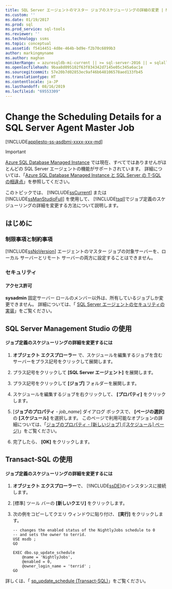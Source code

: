 ```yaml
---
title: SQL Server エージェントのマスター ジョブのスケジューリングの詳細の変更 | Microsoft Docs
ms.custom: ''
ms.date: 01/19/2017
ms.prod: sql
ms.prod_service: sql-tools
ms.reviewer: ''
ms.technology: ssms
ms.topic: conceptual
ms.assetid: f5414451-4d8e-464b-bd9e-f2b70c6899b3
author: markingmyname
ms.author: maghan
monikerRange: = azuresqldb-mi-current || >= sql-server-2016 || = sqlallproducts-allversions
ms.openlocfilehash: 9baa8d095102f63f834342d7145e05c345a6ac1e
ms.sourcegitcommit: 57e20b7d02853ec9af46b648106578aed133fb45
ms.translationtype: HT
ms.contentlocale: ja-JP
ms.lasthandoff: 08/16/2019
ms.locfileid: "69553309"
---
```

# <a name="change-the-scheduling-details-for-a-sql-server-agent-master-job"></a>Change the Scheduling Details for a SQL Server Agent Master Job
[!INCLUDE[appliesto-ss-asdbmi-xxxx-xxx-md](../../includes/appliesto-ss-asdbmi-xxxx-xxx-md.md)]

> [!IMPORTANT]  
> [Azure SQL Database Managed Instance](https://docs.microsoft.com/azure/sql-database/sql-database-managed-instance) では現在、すべてではありませんがほとんどの SQL Server エージェントの機能がサポートされています。 詳細については、「[Azure SQL Database Managed Instance と SQL Server の T-SQL の相違点](https://docs.microsoft.com/azure/sql-database/sql-database-managed-instance-transact-sql-information#sql-server-agent)」を参照してください。

このトピックでは、 [!INCLUDE[ssCurrent](../../includes/sscurrent-md.md)] または [!INCLUDE[ssManStudioFull](../../includes/ssmanstudiofull-md.md)] を使用して、 [!INCLUDE[tsql](../../includes/tsql-md.md)]でジョブ定義のスケジューリングの詳細を変更する方法について説明します。  
  
## <a name="BeforeYouBegin"></a>はじめに  
  
### <a name="Restrictions"></a>制限事項と制約事項  
[!INCLUDE[ssNoVersion](../../includes/ssnoversion-md.md)] エージェントのマスター ジョブの対象サーバーを、ローカル サーバーとリモート サーバーの両方に設定することはできません。  
  
### <a name="Security"></a>セキュリティ  
  
#### <a name="Permissions"></a>アクセス許可  
**sysadmin** 固定サーバー ロールのメンバー以外は、所有しているジョブしか変更できません。 詳細については、「 [SQL Server エージェントのセキュリティの実装](../../ssms/agent/implement-sql-server-agent-security.md)」をご覧ください。  
  
## <a name="SSMSProcedure"></a>SQL Server Management Studio の使用  
  
#### <a name="to-change-the-scheduling-details-for-a-job-definition"></a>ジョブ定義のスケジューリングの詳細を変更するには  
  
1.  **オブジェクト エクスプローラー** で、スケジュールを編集するジョブを含むサーバーをプラス記号をクリックして展開します。  
  
2.  プラス記号をクリックして **[SQL Server エージェント]** を展開します。  
  
3.  プラス記号をクリックして **[ジョブ]** フォルダーを展開します。  
  
4.  スケジュールを編集するジョブを右クリックして、 **[プロパティ]** をクリックします。  
  
5.  [**ジョブのプロパティ** - _job\_name_] ダイアログ ボックスで、 **[ページの選択]** の **[スケジュール]** を選択します。 このページで利用可能なオプションの詳細については、「[ジョブのプロパティ - [新しいジョブ] ([スケジュール] ページ)](../../ssms/agent/job-properties-new-job-schedules-page.md)」をご覧ください。  
  
6.  完了したら、 **[OK]** をクリックします。  
  
## <a name="TsqlProcedure"></a>Transact-SQL の使用  
  
#### <a name="to-change-the-scheduling-details-for-a-job-definition"></a>ジョブ定義のスケジューリングの詳細を変更するには  
  
1.  **オブジェクト エクスプローラー**で、 [!INCLUDE[ssDE](../../includes/ssde_md.md)]のインスタンスに接続します。  
  
2.  [標準] ツール バーの **[新しいクエリ]** をクリックします。  
  
3.  次の例をコピーしてクエリ ウィンドウに貼り付け、 **[実行]** をクリックします。  
  
    ```  
    -- changes the enabled status of the NightlyJobs schedule to 0   
    -- and sets the owner to terrid.   
    USE msdb ;  
    GO  
  
    EXEC dbo.sp_update_schedule  
        @name = 'NightlyJobs',  
        @enabled = 0,  
        @owner_login_name = 'terrid' ;  
    GO  
    ```  
  
詳しくは、「 [sp_update_schedule (Transact-SQL)](https://msdn.microsoft.com/97b3119b-e43e-447a-bbfb-0b5499e2fefe)」をご覧ください。  
  
